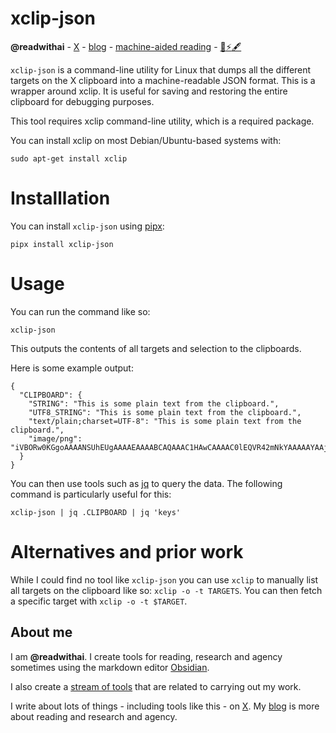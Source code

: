 # xclip-json
**@readwithai** - [X](https://x.com/readwithai) - [blog](https://readwithai.substack.com/) - [machine-aided reading](https://www.reddit.com/r/machineAidedReading/) - [📖](https://readwithai.substack.com/p/what-is-reading-broadly-defined
)[⚡️](https://readwithai.substack.com/s/technical-miscellany)[🖋️](https://readwithai.substack.com/p/note-taking-with-obsidian-much-of)

`xclip-json` is a command-line utility for Linux that dumps all the different targets on the X clipboard into a machine-readable JSON format. This is a wrapper around xclip. It is useful for saving and restoring the entire clipboard for debugging purposes.

This tool requires xclip command-line utility, which is a required package.

You can install xclip on most Debian/Ubuntu-based systems with:

```
sudo apt-get install xclip
```

# Installlation

You can install `xclip-json` using [pipx](https://github.com/pypa/pipx):

```
pipx install xclip-json
```

# Usage
You can run the command like so:

```
xclip-json
```

This outputs the contents of all targets and selection to the clipboards.

Here is some example output:

```
{
  "CLIPBOARD": {
    "STRING": "This is some plain text from the clipboard.",
    "UTF8_STRING": "This is some plain text from the clipboard.",
    "text/plain;charset=UTF-8": "This is some plain text from the clipboard.",
    "image/png": "iVBORw0KGgoAAAANSUhEUgAAAAEAAAABCAQAAAC1HAwCAAAAC0lEQVR42mNkYAAAAAYAAjCB0C8AAAAASUVORK5CYII="
  }
}
```

You can then use tools such as [jq](jqlang.org) to query the data. The following command is particularly useful for this:

```
xclip-json | jq .CLIPBOARD | jq 'keys'
```

# Alternatives and prior work
While I could find no tool like `xclip-json` you can use `xclip` to manually list all targets on the clipboard like so: `xclip -o -t TARGETS`. You can then fetch a specific target with `xclip -o -t $TARGET`.

## About me
I am **@readwithai**. I create tools for reading, research and agency sometimes using the markdown editor [Obsidian](https://readwithai.substack.com/p/what-exactly-is-obsidian).

I also create a [stream of tools](https://readwithai.substack.com/p/my-productivity-tools) that are related to carrying out my work.

I write about lots of things - including tools like this - on [X](https://x.com/readwithai).
My [blog](https://readwithai.substack.com/) is more about reading and research and agency.
